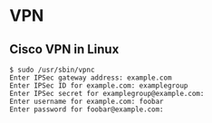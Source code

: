 # VPN #

## Cisco VPN in Linux ##

	$ sudo /usr/sbin/vpnc
	Enter IPSec gateway address: example.com
	Enter IPSec ID for example.com: examplegroup
	Enter IPSec secret for examplegroup@example.com:
	Enter username for example.com: foobar
	Enter password for foobar@example.com:

